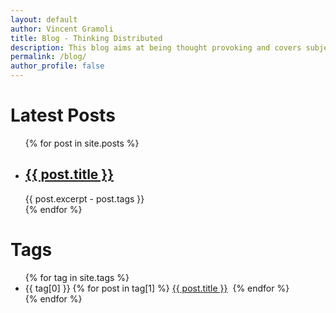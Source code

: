 ```yaml
---
layout: default
author: Vincent Gramoli
title: Blog - Thinking Distributed 
description: This blog aims at being thought provoking and covers subjects related to the distributed nature of blockchain systems.
permalink: /blog/
author_profile: false
---
```

<h1>Latest Posts</h1>

<ul>
  {% for post in site.posts %}
    <li>
      <h2><a href="{{ post.url }}">{{ post.title }}</a></h2>
      {{ post.excerpt - post.tags }}
    </li>
  {% endfor %}
</ul>

<h1>Tags</h1>
<ul>
{% for tag in site.tags %}
  <li>
  {{ tag[0] }}
    {% for post in tag[1] %}
      <a href="{{ post.url }}">{{ post.title }}</a>&nbsp;
    {% endfor %}
  </li>
{% endfor %}
</ul>
